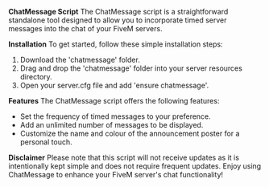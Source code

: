 
**ChatMessage Script**
The ChatMessage script is a straightforward standalone tool designed to allow you to incorporate timed server messages into the chat of your FiveM servers.

**Installation**
To get started, follow these simple installation steps:
1. Download the 'chatmessage' folder.
2. Drag and drop the 'chatmessage' folder into your server resources directory.
3. Open your server.cfg file and add 'ensure chatmessage'.

**Features**
The ChatMessage script offers the following features:
- Set the frequency of timed messages to your preference.
- Add an unlimited number of messages to be displayed.
- Customize the name and colour of the announcement poster for a personal touch.

**Disclaimer**
Please note that this script will not receive updates as it is intentionally kept simple and does not require frequent updates. Enjoy using ChatMessage to enhance your FiveM server's chat functionality!
